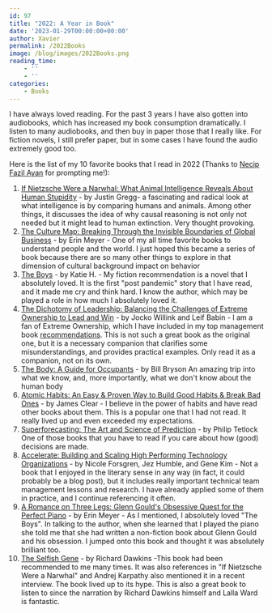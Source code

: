 ```yaml
---
id: 97
title: "2022: A Year in Book"
date: '2023-01-29T00:00:00+00:00'
author: Xavier
permalink: /2022Books
image: /blog/images/2022Books.png
reading_time:
    - ''
    - ''
categories:
    - Books
---
```


I have always loved reading. For the past 3 years I have also gotten into audiobooks, which has increased my book consumption dramatically. 
I listen to many audiobooks, and then buy in paper those that I really like. For fiction novels, I still prefer paper, but in some cases 
I have found the audio extremely good too.

Here is the list of my 10 favorite books that I read in 2022 (Thanks to [Necip Fazil Ayan](https://www.linkedin.com/in/necip-fazil-ayan-3241206a) for prompting me!):

1. [If Nietzsche Were a Narwhal: What Animal Intelligence Reveals About Human Stupidity](https://www.amazon.com/Nietzsche-Were-Narwhal-Intelligence-Stupidity/dp/0316388068) - by Justin Gregg- a fascinating and radical look at what intelligence is by comparing humans and animals. Among other things, it discusses the idea of why causal reasoning is not only not needed but it might lead to human extinction. Very thought provoking.
2. [The Culture Map: Breaking Through the Invisible Boundaries of Global Business](https://www.amazon.com/The-Culture-Map-Erin-Meyer-audiobook/dp/B07YL7JTT5) - by Erin Meyer - One of my all time favorite books to understand people and the world. I just hoped this became a series of book because there are so many other things to explore in that dimension of cultural background impact on behavior
3. [The Boys](https://www.amazon.com/Audible-The-Boys-A-Novel/dp/B09W62TRPX/) - by Katie H. - My fiction recommendation is a novel that I absolutely loved. It is the first "post pandemic" story that I have read, and it made me cry and think hard. I know the author, which may be played a role in how much I absolutely loved it.
4. [The Dichotomy of Leadership: Balancing the Challenges of Extreme Ownership to Lead and Win](https://www.amazon.com/The-Dichotomy-of-Leadership-audiobook/dp/B07BN5NGQ5/) - by Jocko Willink and Leif Babin - I am a fan of Extreme Ownership, which I have included in my top management book [recommendations](https://amatriain.net/blog/the-7-1-habits-of-highly-successful-leaders-91cdcd37765/). This is not such a great book as the original one, but it is a necessary companion that clarifies some misunderstandings, and provides practical examples. Only read it as a companion, not on its own.
5. [The Body: A Guide for Occupants](https://www.amazon.com/The-Body-Bill-Bryson-audiobook/dp/B07RB2C1LV/) - by Bill Bryson An amazing trip into what we know, and, more importantly, what we don't know about the human body
6. [Atomic Habits: An Easy & Proven Way to Build Good Habits & Break Bad Ones](https://jamesclear.com/atomic-habits) - by James Clear - I believe in the power of habits and have read other books about them. This is a popular one that I had not read. It really lived up and even exceeded my expectations.
7. [Superforecasting: The Art and Science of Prediction](https://www.amazon.com/Superforecasting-audiobook/dp/B0131HGPQQ/ref=sr_1_1?crid=344ZQ8Z5T1W8I) - by Philip Tetlock One of those books that you have to read if you care about how (good) decisions are made.
8. [Accelerate: Building and Scaling High Performing Technology Organizations](https://www.amazon.com/Accelerate-Building-Performing-Technology-Organizations/dp/B07BMBYHXL) - by Nicole Forsgren, Jez Humble, and Gene Kim - Not a book that I enjoyed in the literary sense in any way (in fact, it could probably be a blog post), but it includes really important technical team management lessons and research. I have already applied some of them in practice, and I continue referencing it often.
9. [A Romance on Three Legs: Glenn Gould's Obsessive Quest for the Perfect Piano](https://www.amazon.com/Romance-Three-Legs-Obsessive-Perfect/dp/1596915242) - by Erin Meyer - As I mentioned, I absolutely loved "The Boys". In talking to the author, when she learned that I played the piano she told me that she had written a non-fiction book about Glenn Gould and his obsession. I jumped onto this book and thought it was absolutely brilliant too.
10. [The Selfish Gene](https://www.amazon.com/The-Selfish-Gene-Richard-Dawkins-audiobook/dp/B004U8NB2M/) - by Richard Dawkins -This book had been recommended to me many times. It was also references in "If Nietzsche Were a Narwhal" and Andrej Karpathy also mentioned it in a recent interview. The book lived up to its hype. This is also a great book to listen to since the narration by Richard Dawkins himself and Lalla Ward is fantastic. 

